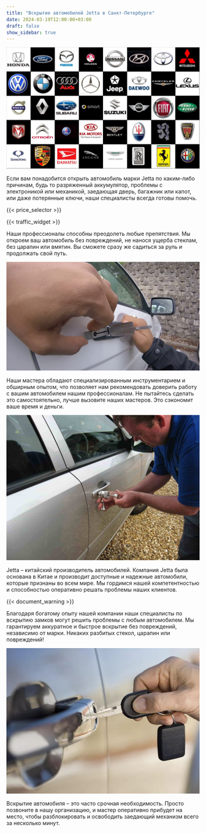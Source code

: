```yaml
---
title: "Вскрытие автомобилей Jetta в Санкт-Петербурге"
date: 2024-03-19T12:00:00+03:00
draft: false
show_sidebar: true
---
```


![логотипы авто](../car_logo.jpg)

Если вам понадобится открыть автомобиль марки Jetta по каким-либо причинам, будь то разряженный аккумулятор, проблемы с электроникой или механикой, заедающая дверь, багажник или капот, или даже потерянные ключи, наши специалисты всегда готовы помочь.

{{< price_selector >}}

{{< traffic_widget >}}

Наши профессионалы способны преодолеть любые препятствия. Мы откроем ваш автомобиль без повреждений, не нанося ущерба стеклам, без царапин или вмятин. Вы сможете сразу же садиться за руль и продолжать свой путь.

![вскрытие машины без повреждений](../car.jpg)

Наши мастера обладают специализированным инструментарием и обширным опытом, что позволяет нам рекомендовать доверить работу с вашим автомобилем нашим профессионалам. Не пытайтесь сделать это самостоятельно, лучше вызовите наших мастеров. Это сэкономит ваше время и деньги.

![процесс вскрытия авто](../car_open.jpg)

Jetta – китайский производитель автомобилей. Компания Jetta была основана в Китае и производит доступные и надежные автомобили, которые признаны во всем мире. Мы гордимся нашей компетентностью и способностью оперативно решать проблемы наших клиентов.

{{< document_warning >}}

Благодаря богатому опыту нашей компании наши специалисты по вскрытию замков могут решить проблемы с любым автомобилем. Мы гарантируем аккуратное и быстрое вскрытие без повреждений, независимо от марки. Никаких разбитых стекол, царапин или повреждений!

![ключ от авто](../car_key.jpg)

Вскрытие автомобиля – это часто срочная необходимость. Просто позвоните в нашу организацию, и мастер оперативно прибудет на место, чтобы разблокировать и освободить заедающий механизм всего за несколько минут.
